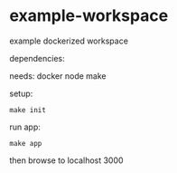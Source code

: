 # example-workspace
example dockerized workspace

dependencies:

needs:
docker
node
make


setup:

`make init`

run app:

`make app`

then browse to localhost 3000




